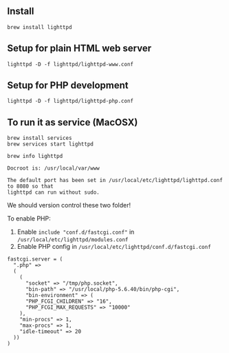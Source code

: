 ## Install

	brew install lighttpd

## Setup for plain HTML web server

	lighttpd -D -f lighttpd/lighttpd-www.conf

## Setup for PHP development

	lighttpd -D -f lighttpd/lighttpd-php.conf

## To run it as service (MacOSX)

	brew install services
	brew services start lighttpd

```
brew info lighttpd

Docroot is: /usr/local/var/www

The default port has been set in /usr/local/etc/lighttpd/lighttpd.conf to 8080 so that
lighttpd can run without sudo.
```

We should version control these two folder!

To enable PHP:

1. Enable `include "conf.d/fastcgi.conf"` in `/usr/local/etc/lighttpd/modules.conf`
2. Enable PHP config in `/usr/local/etc/lighttpd/conf.d/fastcgi.conf`

```
fastcgi.server = (
  ".php" =>
  (
    ( 
      "socket" => "/tmp/php.socket",
      "bin-path" => "/usr/local/php-5.6.40/bin/php-cgi",
      "bin-environment" => (
      "PHP_FCGI_CHILDREN" => "16",
      "PHP_FCGI_MAX_REQUESTS" => "10000"
    ),
    "min-procs" => 1,
    "max-procs" => 1,
    "idle-timeout" => 20
  ))
)
```
